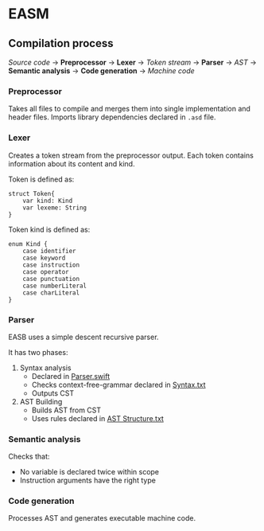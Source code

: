 # EASM

## Compilation process

*Source code* -> **Preprocessor** -> **Lexer** -> *Token stream* -> **Parser** -> *AST* -> **Semantic analysis** -> **Code generation** -> *Machine code*


### Preprocessor
Takes all files to compile and merges them into single implementation and header files. Imports library dependencies declared in `.asd` file.


### Lexer
Creates a token stream from the preprocessor output. Each token contains information about its content and kind.

Token is defined as: 
```
struct Token{
    var kind: Kind
    var lexeme: String
}
```

Token kind is defined as: 
```
enum Kind {
    case identifier
    case keyword
    case instruction
    case operator
    case punctuation
    case numberLiteral
    case charLiteral
}
```


### Parser
EASB uses a simple descent recursive parser. 

It has two phases:

1. Syntax analysis
    - Declared in [Parser.swift](Sources/EASMCompiler/Parser/Parser.swift)
    - Checks context-free-grammar declared in [Syntax.txt](Sources/EASMCompiler/Resources/Syntax.txt)
    - Outputs CST
2. AST Building
    - Builds AST from CST
    - Uses rules declared in [AST Structure.txt](<Sources/EASMCompiler/Resources/AST Structure.txt>)


### Semantic analysis
Checks that:

- No variable is declared twice within scope
- Instruction arguments have the right type


### Code generation
Processes AST and generates executable machine code.



